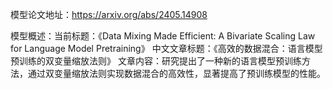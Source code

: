 模型论文地址：https://arxiv.org/abs/2405.14908

模型概述：当前标题：《Data Mixing Made Efficient: A Bivariate Scaling Law for Language Model Pretraining》
中文文章标题：《高效的数据混合：语言模型预训练的双变量缩放法则》
文章内容：研究提出了一种新的语言模型预训练方法，通过双变量缩放法则实现数据混合的高效性，显著提高了预训练模型的性能。
